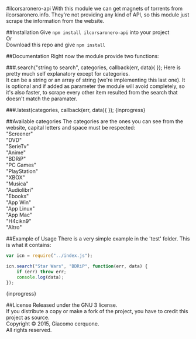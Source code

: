 #ilcorsaronero-api
With this module we can get magnets of torrents from ilcorsaronero.info. They're not providing any kind of API, so this module just scrape the information from the website.

##Installation
Give `npm install ilcorsaronero-api` into your project<br/>
Or<br/>
Download this repo and give `npm install`<br/>

##Documentation
Right now the module provide two functions:

###.search("string to search", categories, callback(err, data){ });
Here is pretty much self explanatory except for categories.<br/>
It can be a string or an array of string (we're implementing this last one). It is optional and if added as parameter the module will avoid completely, so it's also faster, to scrape every other item resulted from the search that doesn't match the paramater.

###.latest(categories, callback(err, data){ });
{inprogress}

##Available categories
The categories are the ones you can see from the website, capital letters and space must be respected:<br/>
"Screener"<br/>
"DVD"<br/>
"SerieTv"<br/>
"Anime"<br/>
"BDRiP"<br/>
"PC Games"<br/>
"PlayStation"<br/>
"XBOX"<br/>
"Musica"<br/>
"Audiolibri"<br/>
"Ebooks"<br/>
"App Win"<br/>
"App Linux"<br/>
"App Mac"<br/>
"H4cikn9"<br/>
"Altro"

##Example of Usage
There is a very simple example in the 'test' folder. This is what it contains:
```javascript
var icn = require("../index.js");

icn.search("Star Wars", "BDRiP", function(err, data) {
    if (err) throw err;
    console.log(data);
});
```
{inprogress}

##License
Released under the GNU 3 license.<br>
If you distribute a copy or make a fork of the project, you have to credit this project as source.<br>
Copyright © 2015, Giacomo cerquone.<br>
All rights reserved.
